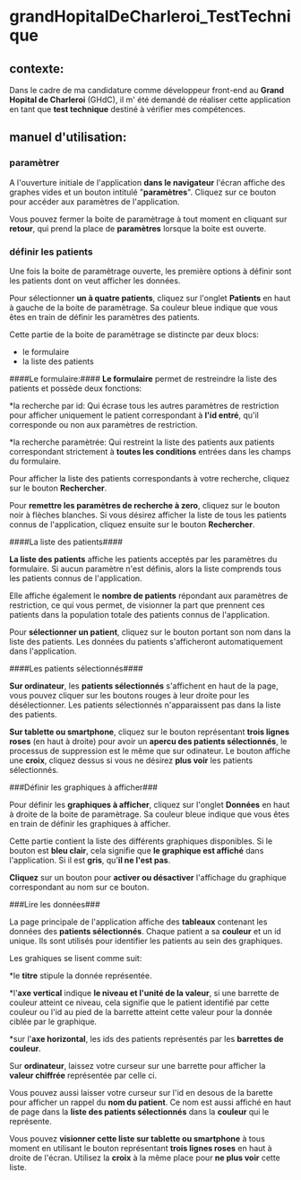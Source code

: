 # grandHopitalDeCharleroi_TestTechnique

## contexte:

Dans le cadre de ma candidature comme développeur front-end au **Grand Hopital 		de Charleroi** (GHdC), il m' été demandé de réaliser cette application en tant 	que **test technique** destiné à vérifier mes compétences.

## manuel d'utilisation:

### paramètrer

A l'ouverture initiale de l'application **dans le navigateur** l'écran affiche des graphes vides et un bouton intitulé "**paramètres**". Cliquez sur ce bouton pour accéder aux paramètres de l'application.

Vous pouvez fermer la boite de paramètrage à tout moment en cliquant sur **retour**, qui prend la place de **paramètres** lorsque la boite est ouverte.


### définir les patients

Une fois la boite de paramètrage ouverte, les première options à définir sont les patients dont on veut afficher les données. 

Pour sélectionner **un à quatre patients**, cliquez sur l'onglet **Patients** en haut à gauche de la boite de paramètrage. Sa couleur bleue indique que vous êtes en train de définir les paramètres des patients.

Cette partie de la boite de paramètrage se distincte par deux blocs:

* le formulaire
* la liste des patients

####Le formulaire:####
**Le formulaire** permet de restreindre la liste des patients et possède deux fonctions:

*la recherche par id:
Qui écrase tous les autres paramètres de restriction pour afficher uniquement le patient correspondant à **l'id entré**, qu'il corresponde ou non aux paramètres de restriction.

*la recherche paramètrée:
Qui restreint la liste des patients aux patients correspondant strictement à **toutes les conditions** entrées dans les champs du formulaire.

Pour afficher la liste des patients correspondants à votre recherche, cliquez sur le bouton **Rechercher**.

Pour **remettre les paramètres de recherche à zero**, cliquez sur le bouton noir à flèches blanches. Si vous désirez afficher la liste de tous les patients connus de l'application, cliquez ensuite sur le bouton **Rechercher**.

####La liste des patients####

**La liste des patients** affiche les patients acceptés par les paramètres du formulaire. Si aucun paramètre n'est définis, alors la liste comprends tous les patients connus de l'application.

Elle affiche également le **nombre de patients** répondant aux paramètres de restriction, ce qui vous permet, de visionner la part que prennent ces patients dans la population totale des patients connus de l'application.

Pour **sélectionner un patient**, cliquez sur le bouton portant son nom dans la liste des patients. Les données du patients s'afficheront automatiquement dans l'application.

####Les patients sélectionnés####

**Sur ordinateur**, les **patients sélectionnés** s'affichent en haut de la page, vous pouvez cliquer sur les boutons rouges à leur droite pour les désélectionner. Les patients sélectionnés n'apparaissent pas dans la liste des patients.

**Sur tablette ou smartphone**, cliquez sur le bouton représentant **trois lignes roses** (en haut à droite) pour avoir un **apercu des patients sélectionnés**, le processus de suppression est le même que sur odinateur. Le bouton affiche une **croix**, cliquez dessus si vous ne désirez **plus voir** les patients sélectionnés.


###Définir les graphiques à afficher###

Pour définir les **graphiques à afficher**, cliquez sur l'onglet **Données** en haut à droite de la boite de paramètrage. Sa couleur bleue indique que vous êtes en train de définir les graphiques à afficher.

Cette partie contient la liste des différents graphiques disponibles. Si le bouton est **bleu clair**, cela signifie que **le graphique est affiché** dans l'application. Si il est **gris**, qu'**il ne l'est pas**. 

**Cliquez** sur un bouton pour **activer ou désactiver** l'affichage du graphique correspondant au nom sur ce bouton.


###Lire les données###

La page principale de l'application affiche des **tableaux** contenant les données des **patients sélectionnés**. Chaque patient a sa **couleur** et un id unique. Ils sont utilisés pour identifier les patients au sein des graphiques.

Les grahiques se lisent comme suit: 

*le **titre** stipule la donnée représentée.

*l'**axe vertical** indique **le niveau et l'unité de la valeur**, si une barrette de couleur atteint ce niveau, cela signifie que le patient identifié par cette couleur ou l'id au pied de la barrette atteint cette valeur pour la donnée ciblée par le graphique.

*sur l'**axe horizontal**, les ids des patients représentés par les **barrettes de couleur**.

Sur **ordinateur**, laissez votre curseur sur une barrette pour afficher la **valeur chiffrée** représentée par celle ci.

Vous pouvez aussi laisser votre curseur sur l'id en desous de la barette pour afficher un rappel du **nom du patient**. Ce nom est aussi affiché en haut de page dans la **liste des patients sélectionnés** dans la **couleur** qui le représente.

Vous pouvez **visionner cette liste sur tablette ou smartphone** à tous moment en utilisant le bouton représentant **trois lignes roses** en haut à droite de l'écran.
Utilisez la **croix** à la même place pour **ne plus voir** cette liste.


